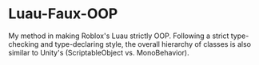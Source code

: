 # Luau-Faux-OOP
My method in making Roblox's Luau strictly OOP. Following a strict type-checking and type-declaring style, the overall hierarchy of classes is also similar to Unity's (ScriptableObject vs. MonoBehavior).
